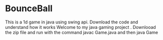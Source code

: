 # BounceBall
This is a 1d game in java using swing api. Download the code and understand how it works
Welcome to my java gaming project .
Downlooad the zip file and run with the command 
javac Game.java
and then
java Game
